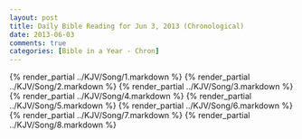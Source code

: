 ```yaml
---
layout: post
title: Daily Bible Reading for Jun 3, 2013 (Chronological)
date: 2013-06-03
comments: true
categories: [Bible in a Year - Chron]
---
```

{% render_partial ../KJV/Song/1.markdown %}
{% render_partial ../KJV/Song/2.markdown %}
{% render_partial ../KJV/Song/3.markdown %}
{% render_partial ../KJV/Song/4.markdown %}
{% render_partial ../KJV/Song/5.markdown %}
{% render_partial ../KJV/Song/6.markdown %}
{% render_partial ../KJV/Song/7.markdown %}
{% render_partial ../KJV/Song/8.markdown %}
